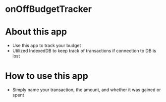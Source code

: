 # onOffBudgetTracker

# About this app
- Use this app to track your budget
- Utilized IndexedDB to keep track of transactions if connection to DB is lost

# How to use this app
- Simply name your transaction, the amount, and whether it was gained or spent
